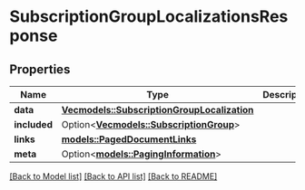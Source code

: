 # SubscriptionGroupLocalizationsResponse

## Properties

Name | Type | Description | Notes
------------ | ------------- | ------------- | -------------
**data** | [**Vec<models::SubscriptionGroupLocalization>**](SubscriptionGroupLocalization.md) |  | 
**included** | Option<[**Vec<models::SubscriptionGroup>**](SubscriptionGroup.md)> |  | [optional]
**links** | [**models::PagedDocumentLinks**](PagedDocumentLinks.md) |  | 
**meta** | Option<[**models::PagingInformation**](PagingInformation.md)> |  | [optional]

[[Back to Model list]](../README.md#documentation-for-models) [[Back to API list]](../README.md#documentation-for-api-endpoints) [[Back to README]](../README.md)


